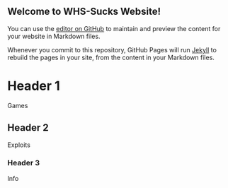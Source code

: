 ## Welcome to WHS-Sucks Website!

You can use the [editor on GitHub](https://github.com/WHS-Sucks/WHS-Sucks.github.io/edit/master/index.md) to maintain and preview the content for your website in Markdown files.

Whenever you commit to this repository, GitHub Pages will run [Jekyll](https://jekyllrb.com/) to rebuild the pages in your site, from the content in your Markdown files.

# Header 1
Games
## Header 2
Exploits
### Header 3
Info
